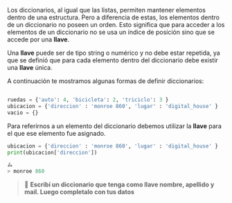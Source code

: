 Los diccionarios, al igual que las listas, permiten mantener elementos dentro de una estructura. Pero a diferencia de estas, los elementos dentro de un diccionario no poseen un orden. Esto significa que para acceder a los elementos de un diccionario no se usa un índice de posición sino que se accede por una **llave**.

Una **llave** puede ser de tipo string o numérico y no debe estar repetida, ya que se definió que para cada elemento dentro del diccionario debe existir una **llave** única.

A continuación te mostramos algunas formas de definir diccionarios:

``` python

ruedas = {'auto': 4, 'bicicleta': 2, 'triciclo': 3 }
ubicacion = {'direccion' : 'monroe 860', 'lugar' : 'digital_house' }
vacio = {}

```

Para referirnos a un elemento del diccionario debemos utilizar la **llave** para el que ese elemento fue asignado.

``` python
ubicacion = {'direccion' : 'monroe 860', 'lugar' : 'digital_house' }
print(ubicacion['direccion'])

ム
> monroe 860
```

>  :memo: **Escribí un diccionario que tenga como llave nombre, apellido y mail. Luego completalo con tus datos** 
